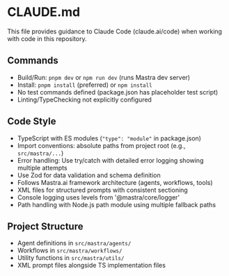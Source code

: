 # CLAUDE.md

This file provides guidance to Claude Code (claude.ai/code) when working with code in this repository.

## Commands
- Build/Run: `pnpm dev` or `npm run dev` (runs Mastra dev server)
- Install: `pnpm install` (preferred) or `npm install`
- No test commands defined (package.json has placeholder test script)
- Linting/TypeChecking not explicitly configured

## Code Style
- TypeScript with ES modules (`"type": "module"` in package.json)
- Import conventions: absolute paths from project root (e.g., `src/mastra/...`)
- Error handling: Use try/catch with detailed error logging showing multiple attempts
- Use Zod for data validation and schema definition
- Follows Mastra.ai framework architecture (agents, workflows, tools)
- XML files for structured prompts with consistent sectioning
- Console logging uses levels from '@mastra/core/logger'
- Path handling with Node.js path module using multiple fallback paths

## Project Structure
- Agent definitions in `src/mastra/agents/`
- Workflows in `src/mastra/workflows/`
- Utility functions in `src/mastra/utils/`
- XML prompt files alongside TS implementation files